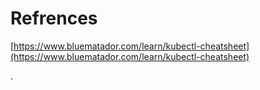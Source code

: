# Refrences

[https://www.bluematador.com/learn/kubectl-cheatsheet](https://www.bluematador.com/learn/kubectl-cheatsheet)

.

